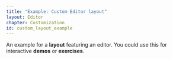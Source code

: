 ```yaml
---
title: "Example: Custom Editor layout"
layout: Editor
chapter: Customization
id: custom_layout_example
---
```

An example for a <strong>layout</strong> featuring an editor.
You could use this for interactive <strong>demos</strong> or
<strong>exercises</strong>.
